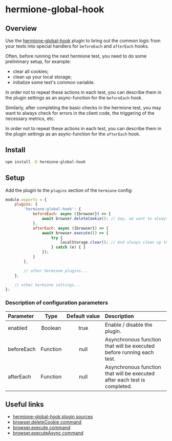 # hermione-global-hook

## Overview

Use the [hermione-global-hook][hermione-global-hook] plugin to bring out the common logic from your tests into special handlers for `beforeEach` and `afterEach` hooks.

Often, before running the next hermione test, you need to do some preliminary setup, for example:
* clear all cookies;
* clean up your local storage;
* initialize some test's common variable.

In order not to repeat these actions in each test, you can describe them in the plugin settings as an async-function for the `beforeEach` hook.

Similarly, after completing the basic checks in the hermione test, you may want to always check for errors in the client code, the triggering of the necessary metrics, etc.

In order not to repeat these actions in each test, you can describe them in the plugin settings as an async-function for the `afterEach` hook.

## Install

```bash
npm install -D hermione-global-hook
```

## Setup

Add the plugin to the `plugins` section of the `hermione` config:

```javascript
module.exports = {
    plugins: {
        'hermione-global-hook': {
            beforeEach: async ({browser}) => {
                await browser.deleteCookie(); // Say, we want to always clear cookies before running a test
            },
            afterEach: async ({browser}) => {
                await browser.execute(() => {
                    try {
                        localStorage.clear(); // And always clean up the localStorage after the test is completed
                    } catch (e) { }
                });
            }
        },

        // other hermione plugins...
    },

    // other hermione settings...
};
```

### Description of configuration parameters

| **Parameter** | **Type** | **Default&nbsp;value** | **Description** |
| :--- | :---: | :---: | :--- |
| enabled | Boolean | true | Enable / disable the plugin. |
| beforeEach | Function | null | Asynchronous function that will be executed before running each test. |
| afterEach | Function | null | Asynchronous function that will be executed after each test is completed. |

## Useful links

* [hermione-global-hook plugin sources][hermione-global-hook]
* [browser.deleteCookie command](https://webdriver.io/docs/api/webdriver/#deletecookie)
* [browser.execute command](https://webdriver.io/docs/api/browser/execute)
* [browser.executeAsync command](https://webdriver.io/docs/api/browser/executeAsync)

[hermione-global-hook]: https://github.com/gemini-testing/hermione-global-hook
